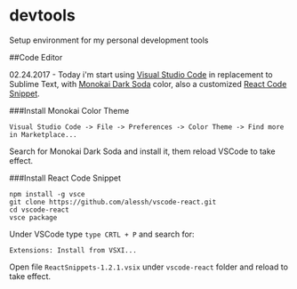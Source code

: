 # devtools
Setup environment for my personal development tools

##Code Editor

02.24.2017 - Today i'm start using [Visual Studio Code](https://code.visualstudio.com) in replacement to Sublime Text, with [Monokai Dark Soda](https://marketplace.visualstudio.com/items?itemName=AdamCaviness.theme-monokai-dark-soda) color, also a customized [React Code Snippet](https://github.com/alessh/vscode-react).

###Install Monokai Color Theme

```
Visual Studio Code -> File -> Preferences -> Color Theme -> Find more in Marketplace...
```
Search for Monokai Dark Soda and install it, them reload VSCode to take effect.

###Install React Code Snippet

```
npm install -g vsce
git clone https://github.com/alessh/vscode-react.git
cd vscode-react
vsce package
```

Under VSCode type <code>type CRTL + P</code> and search for:

```
Extensions: Install from VSXI... 
```

Open file <code>ReactSnippets-1.2.1.vsix</code> under <code>vscode-react</code> folder and reload to take effect.

